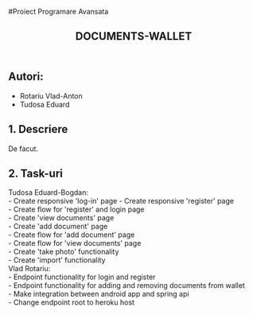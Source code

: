 #Proiect Programare Avansata
<!DOCTYPE html>
<html lang="en">
<head>
    <meta charset="UTF-8">
    <meta http-equiv="X-UA-Compatible" content="IE=edge">
    <meta name="viewport" content="width=device-width, initial-scale=1.0">
</head>
<body>
    <article>
    <header>
        <h1>DOCUMENTS-WALLET</h1>
    </header>
    <div typeof = "sa:AuthorsList">
        <h2>Autori:</h2>
        <ul>
            <li typeof = "sa:ContributorRole" property = "schema:author">
                <span typeof = "schema:Person" property = "schema:author">
                    <meta property = "schema:givenName" content = "Vlad">
                    <meta property = "schema:familyName" content = "Rotariu">
                    <span property = "schema:name">Rotariu Vlad-Anton</span>
                </span>
            </li>
            <li typeof = "sa:ContributorRole" property = "schema:author">
                <span typeof = "schema:Person" property = "schema:author">
                    <meta property = "schema:givenName" content = "Eduard">
                    <meta property = "schema:familyName" content = "Tudosa">
                    <span property = "schema:name">Tudosa Eduard</span>
                </span>
            </li>
        </ul>
    </div>
    <section id="descriere" role="doc-descriere">
        <h2>
            <span>1.</span> Descriere
        </h2>
        <p>
            De facut.
        </p>
    </section>
    <section id="task" role="doc-task">
        <h2>
            <span>2.</span> Task-uri
        </h2>
        <p>
           Tudosa Eduard-Bogdan:<br>
           - Create responsive 'log-in' page 
           - Create responsive 'register' page<br> 
           - Create flow for 'register' and login page<br>
           - Create 'view documents' page<br> 
           - Create 'add document' page<br>
           - Create flow for 'add document' page<br> 
           - Create flow for 'view documents' page<br>
           - Create 'take photo' functionality<br>
           - Create 'import' functionality<br>
           Vlad Rotariu:<br>
           - Endpoint functionality for login and register<br>
           - Endpoint functionality for adding and removing documents from wallet<br>
           - Make integration between android app and spring api<br>
           - Change endpoint root to heroku host<br> 
        </p>
    </section>
    </article>
</body>
</html>
